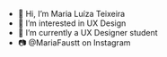 - 👋 Hi, I’m Maria Luíza Teixeira
- 👀 I’m interested in UX Design       
- 🌱 I’m currently a UX Designer student  
- 📷 @MariaFaustt on Instagram


<!---    
MariaLTN/MariaLTN is a ✨ special ✨ repository because its `README.md` (this file) appears on your GitHub profile.
You can click the Preview link to take a look at your changes.
--->

